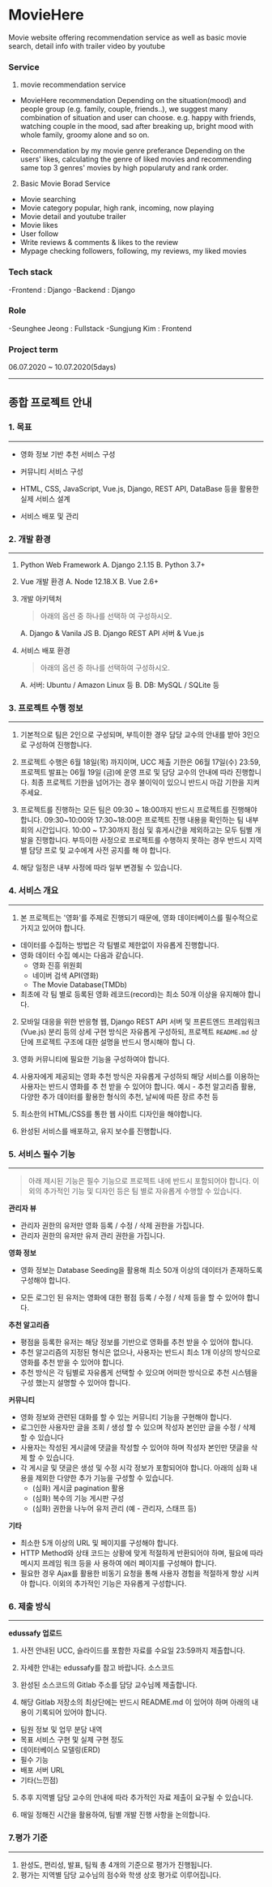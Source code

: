 # MovieHere
Movie website offering recommendation service as well as basic movie search, detail info with trailer video by youtube

### Service
1. movie recommendation service
  - MovieHere recommendation 
    Depending on the situation(mood) and people group (e.g. family, couple, friends..), we suggest many combination of situation and user can choose. 
    e.g. happy with friends, watching couple in the mood, sad after breaking up, bright mood with whole family, groomy alone and so on. 
    
  - Recommendation by my movie genre preferance
    Depending on the users' likes, calculating the genre of liked movies and recommending same top 3 genres' movies by high popularuty and rank order.
    
 2. Basic Movie Borad Service
  - Movie searching
  - Movie category
    popular, high rank, incoming, now playing
  - Movie detail and youtube trailer 
  - Movie likes
  - User follow
  - Write reviews & comments & likes to the review
  - Mypage
    checking followers, following, my reviews, my liked movies
    
### Tech stack
-Frontend : Django
-Backend : Django

### Role
-Seunghee Jeong : Fullstack
-Sungjung Kim : Frontend

### Project term
06.07.2020 ~ 10.07.2020(5days)



----

## 종합 프로젝트 안내

### 1. 목표

---

* 영화 정보 기반 추천 서비스 구성

* 커뮤니티 서비스 구성
* HTML, CSS, JavaScript, Vue.js, Django, REST API, DataBase 등을 활용한 실제 서비스 설계
* 서비스 배포 및 관리

### 2. 개발 환경

---

1. Python Web Framework
   A. Django 2.1.15
   B. Python 3.7+

2. Vue 개발 환경
   A. Node 12.18.X
   B. Vue 2.6+

3. 개발 아키텍처

   > 아래의 옵션 중 하나를 선택하 여 구성하시오.

   A. Django & Vanila JS
   B. Django REST API 서버 & Vue.js

4. 서비스 배포 환경

   > 아래의 옵션 중 하나를 선택하여 구성하시오.

   A. 서버: Ubuntu / Amazon Linux 등
   B. DB: MySQL / SQLite 등

   

### 3. 프로젝트 수행 정보

---



1. 기본적으로 팀은 2인으로 구성되며, 부득이한 경우 담당 교수의 안내를 받아 3인으로 구성하여 진행합니다.

2. 프로젝트 수행은 6월 18일(목) 까지이며, UCC 제출 기한은 06월 17일(수) 23:59, 프로젝트 발표는 06월 19일
  (금)에 운영 프로 및 담당 교수의 안내에 따라 진행합니다.
  최종 프로젝트 기한을 넘어가는 경우 불이익이 있으니 반드시 마감 기한을 지켜주세요.

3. 프로젝트를 진행하는 모든 팀은 09:30 ~ 18:00까지 반드시 프로젝트를 진행해야 합니다.
  09:30~10:00와 17:30~18:00은 프로젝트 진행 내용을 확인하는 팀 내부 회의 시간입니다.
  10:00 ~ 17:30까지 점심 및 휴게시간을 제외하고는 모두 팀별 개발을 진행합니다.
  부득이한 사정으로 프로젝트를 수행하지 못하는 경우 반드시 지역별 담당 프로 및 교수에게 사전 공지를 해
  야 합니다.

4. 해당 일정은 내부 사정에 따라 일부 변경될 수 있습니다.

   

### 4. 서비스 개요

---



1. 본 프로젝트는 '영화'를 주제로 진행되기 때문에, 영화 데이터베이스를 필수적으로 가지고 있어야 합니다.

  * 데이터를 수집하는 방법은 각 팀별로 제한없이 자유롭게 진행합니다.
  * 영화 데이터 수집 예시는 다음과 같습니다.
    * 영화 진흥 위원회
    * 네이버 검색 API(영화)
    * The Movie Database(TMDb)
  * 최초에 각 팀 별로 등록된 영화 레코드(record)는 최소 50개 이상을 유지해야 합니다.

2. 모바일 대응을 위한 반응형 웹, Django REST API 서버 및 프론트엔드 프레임워크(Vue.js) 분리 등의 상세 구현
  방식은 자유롭게 구성하되, 프로젝트 `README.md` 상단에 프로젝트 구조에 대한 설명을 반드시 명시해야 합니
  다.

3. 영화 커뮤니티에 필요한 기능을 구성하여야 합니다.

4. 사용자에게 제공되는 영화 추천 방식은 자유롭게 구성하되 해당 서비스를 이용하는 사용자는 반드시 영화를 추
  천 받을 수 있어야 합니다.
  예시 - 추천 알고리즘 활용, 다양한 추가 데이터를 활용한 형식의 추천, 날씨에 따른 장르 추천 등

5. 최소한의 HTML/CSS를 통한 웹 사이트 디자인을 해야합니다.

6. 완성된 서비스를 배포하고, 유지 보수를 진행합니다.

   

### 5. 서비스 필수 기능

---

>  아래 제시된 기능은 필수 기능으로 프로젝트 내에 반드시 포함되어야 합니다.
> 이 외의 추가적인 기능 및 디자인 등은 팀 별로 자유롭게 수행할 수 있습니다.

__관리자 뷰__

* 관리자 권한의 유저만 영화 등록 / 수정 / 삭제 권한을 가집니다.
* 관리자 권한의 유저만 유저 관리 권한을 가집니다.



__영화 정보__

* 영화 정보는 Database Seeding을 활용해 최소 50개 이상의 데이터가 존재하도록 구성해야 합니다.

* 모든 로그인 된 유저는 영화에 대한 평점 등록 / 수정 / 삭제 등을 할 수 있어야 합니다.

  

__추천 알고리즘__

* 평점을 등록한 유저는 해당 정보를 기반으로 영화를 추천 받을 수 있어야 합니다.
* 추천 알고리즘의 지정된 형식은 없으나, 사용자는 반드시 최소 1개 이상의 방식으로 영화를 추천 받을 수 있어야
  합니다.
* 추천 방식은 각 팀별로 자유롭게 선택할 수 있으며 어떠한 방식으로 추천 시스템을 구성 했는지 설명할 수 있어야
  합니다.

__커뮤니티__

* 영화 정보와 관련된 대화를 할 수 있는 커뮤니티 기능을 구현해야 합니다.
* 로그인한 사용자만 글을 조회 / 생성 할 수 있으며 작성자 본인만 글을 수정 / 삭제 할 수 있습니다
* 사용자는 작성된 게시글에 댓글을 작성할 수 있어야 하며 작성자 본인만 댓글을 삭제 할 수 있습니다.
* 각 게시글 및 댓글은 생성 및 수정 시각 정보가 포함되어야 합니다.
  아래의 심화 내용을 제외한 다양한 추가 기능을 구성할 수 있습니다.
  * (심화) 게시글 pagination 활용
  * (심화) 복수의 기능 게시판 구성
  * (심화) 권한을 나누어 유저 관리 (예 - 관리자, 스태프 등)

__기타__

* 최소한 5개 이상의 URL 및 페이지를 구성해야 합니다.
* HTTP Method와 상태 코드는 상황에 맞게 적절하게 반환되어야 하며, 필요에 따라 메시지 프레임 워크 등을 사
  용하여 에러 페이지를 구성해야 합니다.
* 필요한 경우 Ajax를 활용한 비동기 요청을 통해 사용자 경험을 적절하게 향상 시켜야 합니다.
  이외의 추가적인 기능은 자유롭게 구성합니다.

### 6. 제출 방식

---

__edussafy 업로드__

1. 사전 안내된 UCC, 슬라이드를 포함한 자료를 수요일 23:59까지 제출합니다.

2. 자세한 안내는 edussafy를 참고 바랍니다.
  소스코드

3. 완성된 소스코드의 Gitlab 주소를 담당 교수님께 제출합니다.

4. 해당 Gitlab 저장소의 최상단에는 반드시 README.md 이 있어야 하며 아래의 내용이 기록되어 있어야 합니다.

  * 팀원 정보 및 업무 분담 내역
  * 목표 서비스 구현 및 실제 구현 정도
  * 데이터베이스 모델링(ERD)
  * 필수 기능
  * 배포 서버 URL
  * 기타(느낀점)

5. 추후 지역별 담당 교수의 안내에 따라 추가적인 자료 제출이 요구될 수 있습니다.

6. 매일 정해진 시간을 활용하여, 팀별 개발 진행 사항을 논의합니다.

   

### 7.평가 기준

---



1. 완성도, 편리성, 발표, 팀웍 총 4개의 기준으로 평가가 진행됩니다.
2. 평가는 지역별 담당 교수님의 점수와 학생 상호 평가로 이루어집니다.
